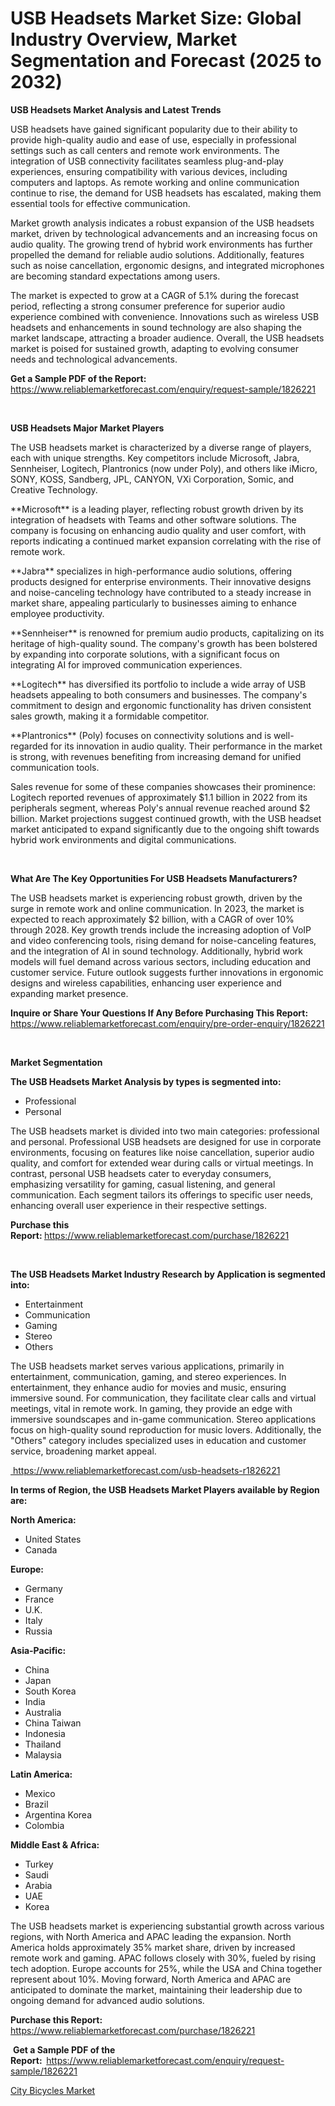 <p><h1>USB Headsets Market Size: Global Industry Overview, Market Segmentation and Forecast (2025 to 2032)</h1></p><p><strong>USB Headsets Market Analysis and Latest Trends</strong></p>
<p><p>USB headsets have gained significant popularity due to their ability to provide high-quality audio and ease of use, especially in professional settings such as call centers and remote work environments. The integration of USB connectivity facilitates seamless plug-and-play experiences, ensuring compatibility with various devices, including computers and laptops. As remote working and online communication continue to rise, the demand for USB headsets has escalated, making them essential tools for effective communication.</p><p>Market growth analysis indicates a robust expansion of the USB headsets market, driven by technological advancements and an increasing focus on audio quality. The growing trend of hybrid work environments has further propelled the demand for reliable audio solutions. Additionally, features such as noise cancellation, ergonomic designs, and integrated microphones are becoming standard expectations among users.</p><p>The market is expected to grow at a CAGR of 5.1% during the forecast period, reflecting a strong consumer preference for superior audio experience combined with convenience. Innovations such as wireless USB headsets and enhancements in sound technology are also shaping the market landscape, attracting a broader audience. Overall, the USB headsets market is poised for sustained growth, adapting to evolving consumer needs and technological advancements.</p></p>
<p><strong>Get a Sample PDF of the Report:&nbsp;</strong> <a href="https://www.reliablemarketforecast.com/enquiry/request-sample/1826221?utm_campaign=1134&utm_medium=2&utm_source=Github&utm_content=ia&utm_term=07022025&utm_id=usb-headsets">https://www.reliablemarketforecast.com/enquiry/request-sample/1826221</a></p>
<p>&nbsp;</p>
<p><strong>USB Headsets Major Market Players</strong></p>
<p><p>The USB headsets market is characterized by a diverse range of players, each with unique strengths. Key competitors include Microsoft, Jabra, Sennheiser, Logitech, Plantronics (now under Poly), and others like iMicro, SONY, KOSS, Sandberg, JPL, CANYON, VXi Corporation, Somic, and Creative Technology.</p><p>**Microsoft** is a leading player, reflecting robust growth driven by its integration of headsets with Teams and other software solutions. The company is focusing on enhancing audio quality and user comfort, with reports indicating a continued market expansion correlating with the rise of remote work.</p><p>**Jabra** specializes in high-performance audio solutions, offering products designed for enterprise environments. Their innovative designs and noise-canceling technology have contributed to a steady increase in market share, appealing particularly to businesses aiming to enhance employee productivity.</p><p>**Sennheiser** is renowned for premium audio products, capitalizing on its heritage of high-quality sound. The company's growth has been bolstered by expanding into corporate solutions, with a significant focus on integrating AI for improved communication experiences.</p><p>**Logitech** has diversified its portfolio to include a wide array of USB headsets appealing to both consumers and businesses. The company's commitment to design and ergonomic functionality has driven consistent sales growth, making it a formidable competitor.</p><p>**Plantronics** (Poly) focuses on connectivity solutions and is well-regarded for its innovation in audio quality. Their performance in the market is strong, with revenues benefiting from increasing demand for unified communication tools.</p><p>Sales revenue for some of these companies showcases their prominence: Logitech reported revenues of approximately $1.1 billion in 2022 from its peripherals segment, whereas Poly's annual revenue reached around $2 billion. Market projections suggest continued growth, with the USB headset market anticipated to expand significantly due to the ongoing shift towards hybrid work environments and digital communications.</p></p>
<p>&nbsp;</p>
<p><strong>What Are The Key Opportunities For USB Headsets Manufacturers?</strong></p>
<p><p>The USB headsets market is experiencing robust growth, driven by the surge in remote work and online communication. In 2023, the market is expected to reach approximately $2 billion, with a CAGR of over 10% through 2028. Key growth trends include the increasing adoption of VoIP and video conferencing tools, rising demand for noise-canceling features, and the integration of AI in sound technology. Additionally, hybrid work models will fuel demand across various sectors, including education and customer service. Future outlook suggests further innovations in ergonomic designs and wireless capabilities, enhancing user experience and expanding market presence.</p></p>
<p><strong>Inquire or Share Your Questions If Any Before Purchasing This Report:</strong> <a href="https://www.reliablemarketforecast.com/enquiry/pre-order-enquiry/1826221?utm_campaign=1134&utm_medium=2&utm_source=Github&utm_content=ia&utm_term=07022025&utm_id=usb-headsets">https://www.reliablemarketforecast.com/enquiry/pre-order-enquiry/1826221</a></p>
<p>&nbsp;</p>
<p><strong>Market Segmentation</strong></p>
<p><strong>The USB Headsets Market Analysis by types is segmented into:</strong></p>
<p><ul><li>Professional</li><li>Personal</li></ul></p>
<p><p>The USB headsets market is divided into two main categories: professional and personal. Professional USB headsets are designed for use in corporate environments, focusing on features like noise cancellation, superior audio quality, and comfort for extended wear during calls or virtual meetings. In contrast, personal USB headsets cater to everyday consumers, emphasizing versatility for gaming, casual listening, and general communication. Each segment tailors its offerings to specific user needs, enhancing overall user experience in their respective settings.</p></p>
<p><strong>Purchase this Report:&nbsp;</strong><a href="https://www.reliablemarketforecast.com/purchase/1826221?utm_campaign=1134&utm_medium=2&utm_source=Github&utm_content=ia&utm_term=07022025&utm_id=usb-headsets">https://www.reliablemarketforecast.com/purchase/1826221</a></p>
<p>&nbsp;</p>
<p><strong>The USB Headsets Market Industry Research by Application is segmented into:</strong></p>
<p><ul><li>Entertainment</li><li>Communication</li><li>Gaming</li><li>Stereo</li><li>Others</li></ul></p>
<p><p>The USB headsets market serves various applications, primarily in entertainment, communication, gaming, and stereo experiences. In entertainment, they enhance audio for movies and music, ensuring immersive sound. For communication, they facilitate clear calls and virtual meetings, vital in remote work. In gaming, they provide an edge with immersive soundscapes and in-game communication. Stereo applications focus on high-quality sound reproduction for music lovers. Additionally, the "Others" category includes specialized uses in education and customer service, broadening market appeal.</p></p>
<p><a href="https://www.reliablemarketforecast.com/usb-headsets-r1826221?utm_campaign=1134&utm_medium=2&utm_source=Github&utm_content=ia&utm_term=07022025&utm_id=usb-headsets">&nbsp;https://www.reliablemarketforecast.com/usb-headsets-r1826221</a></p>
<p><strong>In terms of Region, the USB Headsets Market Players available by Region are:</strong></p>
<p>
    <p> <strong> North America: </strong>
        <ul>
            <li>United States</li>
            <li>Canada</li>
        </ul>
        </p> 
    <p> <strong> Europe: </strong>
        <ul>
            <li>Germany</li>
            <li>France</li>
            <li>U.K.</li>
            <li>Italy</li>
            <li>Russia</li>
        </ul>
        </p> 
    <p> <strong> Asia-Pacific: </strong>
        <ul>
            <li>China</li>
            <li>Japan</li>
            <li>South Korea</li>
            <li>India</li>
            <li>Australia</li>
            <li>China Taiwan</li>
            <li>Indonesia</li>
            <li>Thailand</li>
            <li>Malaysia</li>
        </ul>
        </p> 
    <p> <strong> Latin America: </strong>
        <ul>
            <li>Mexico</li>
            <li>Brazil</li>
            <li>Argentina Korea</li>
            <li>Colombia</li>
        </ul>
        </p> 
    <p> <strong> Middle East & Africa: </strong>
        <ul>
            <li>Turkey</li>
            <li>Saudi</li>
            <li>Arabia</li>
            <li>UAE</li>
            <li>Korea</li>
        </ul>
    </p>
    </p>
<p><p>The USB headsets market is experiencing substantial growth across various regions, with North America and APAC leading the expansion. North America holds approximately 35% market share, driven by increased remote work and gaming. APAC follows closely with 30%, fueled by rising tech adoption. Europe accounts for 25%, while the USA and China together represent about 10%. Moving forward, North America and APAC are anticipated to dominate the market, maintaining their leadership due to ongoing demand for advanced audio solutions.</p></p>
<p><strong>Purchase this Report: </strong><a href="https://www.reliablemarketforecast.com/purchase/1826221?utm_campaign=1134&utm_medium=2&utm_source=Github&utm_content=ia&utm_term=07022025&utm_id=usb-headsets">https://www.reliablemarketforecast.com/purchase/1826221</a></p>
<p>&nbsp;<strong>Get a Sample PDF of the Report:&nbsp;&nbsp;</strong><a href="https://www.reliablemarketforecast.com/enquiry/request-sample/1826221?utm_campaign=1134&utm_medium=2&utm_source=Github&utm_content=ia&utm_term=07022025&utm_id=usb-headsets">https://www.reliablemarketforecast.com/enquiry/request-sample/1826221</a></p>
<p><strong></strong></p>
<p><p><a href="https://github.com/BryceTownsendr/Market-Research-Report-List-7/blob/main/city-bicycles-market.md?utm_campaign=1134&utm_medium=2&utm_source=Github&utm_content=ia&utm_term=07022025&utm_id=usb-headsets">City Bicycles Market</a></p></p>